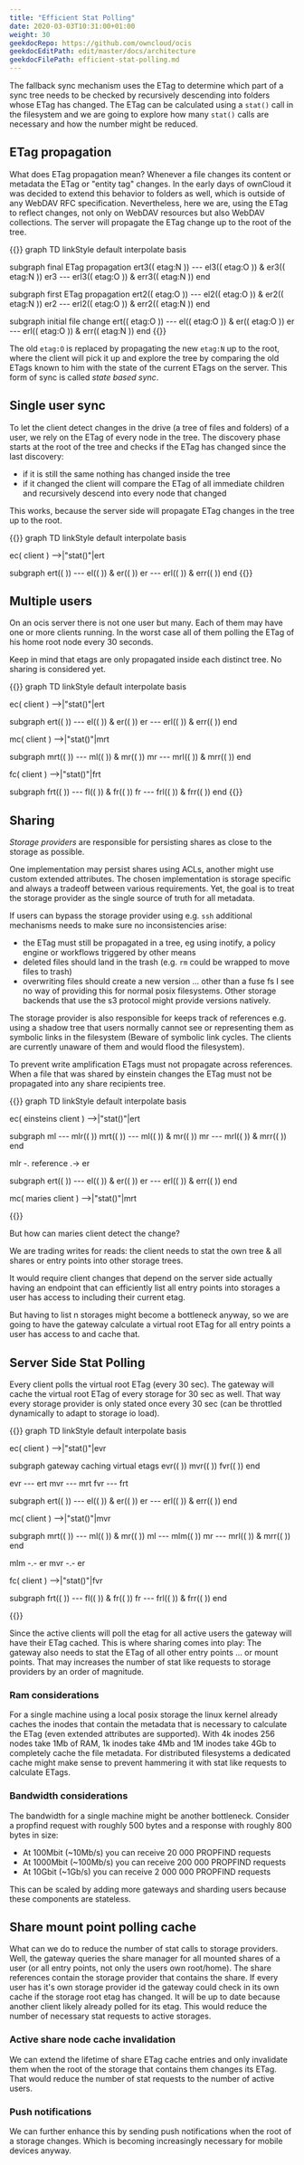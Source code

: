 ```yaml
---
title: "Efficient Stat Polling"
date: 2020-03-03T10:31:00+01:00
weight: 30
geekdocRepo: https://github.com/owncloud/ocis
geekdocEditPath: edit/master/docs/architecture
geekdocFilePath: efficient-stat-polling.md
---
```


The fallback sync mechanism uses the ETag to determine which part of a sync tree needs to be checked by recursively descending into folders whose ETag has changed. The ETag can be calculated using a `stat()` call in the filesystem and we are going to explore how many `stat()` calls are necessary and how the number might be reduced.

## ETag propagation

What does ETag propagation mean? Whenever a file changes its content or metadata the ETag or "entity tag" changes. In the early days of ownCloud it was decided to extend this behavior to folders as well, which is outside of any WebDAV RFC specification. Nevertheless, here we are, using the ETag to reflect changes, not only on WebDAV resources but also WebDAV collections. The server will propagate the ETag change up to the root of the tree.

{{<mermaid class="text-center">}}
graph TD
  linkStyle default interpolate basis

  subgraph final ETag propagation
    ert3(( etag:N )) --- el3(( etag:O )) & er3(( etag:N ))
    er3 --- erl3(( etag:O )) & err3(( etag:N ))
  end

  subgraph first ETag propagation
    ert2(( etag:O )) --- el2(( etag:O )) & er2(( etag:N ))
    er2 --- erl2(( etag:O )) & err2(( etag:N ))
  end

  subgraph initial file change
    ert(( etag:O )) --- el(( etag:O )) & er(( etag:O ))
    er --- erl(( etag:O )) & err(( etag:N ))
  end
{{</mermaid>}}

The old `etag:O` is replaced by propagating the new `etag:N` up to the root, where the client will pick it up and explore the tree by comparing the old ETags known to him with the state of the current ETags on the server. This form of sync is called *state based sync*.

## Single user sync
To let the client detect changes in the drive (a tree of files and folders) of a user, we rely on the ETag of every node in the tree. The discovery phase starts at the root of the tree and checks if the ETag has changed since the last discovery:
- if it is still the same nothing has changed inside the tree
- if it changed the client will compare the ETag of all immediate children and recursively descend into every node that changed

This works, because the server side will propagate ETag changes in the tree up to the root.

{{<mermaid class="text-center">}}
graph TD
  linkStyle default interpolate basis

  ec( client ) -->|"stat()"|ert

  subgraph
    ert(( )) --- el(( )) & er(( ))
    er --- erl(( )) & err(( ))
  end
{{</mermaid>}}

## Multiple users
On an ocis server there is not one user but many. Each of them may have one or more clients running. In the worst case all of them polling the ETag of his home root node every 30 seconds.

Keep in mind that etags are only propagated inside each distinct tree. No sharing is considered yet.

{{<mermaid class="text-center">}}
graph TD
  linkStyle default interpolate basis

  ec( client ) -->|"stat()"|ert

  subgraph
    ert(( )) --- el(( )) & er(( ))
    er --- erl(( )) & err(( ))
  end

  mc( client ) -->|"stat()"|mrt

  subgraph
    mrt(( )) --- ml(( )) & mr(( ))
    mr --- mrl(( )) & mrr(( ))
  end

  fc( client ) -->|"stat()"|frt

  subgraph
    frt(( )) --- fl(( )) & fr(( ))
    fr --- frl(( )) & frr(( ))
  end
{{</mermaid>}}

## Sharing
*Storage providers* are responsible for persisting shares as close to the storage as possible.

One implementation may persist shares using ACLs, another might use custom extended attributes. The chosen implementation is storage specific and always a tradeoff between various requirements. Yet, the goal is to treat the storage provider as the single source of truth for all metadata.

If users can bypass the storage provider using e.g. `ssh` additional mechanisms needs to make sure no inconsistencies arise:
- the ETag must still be propagated in a tree, eg using inotify, a policy engine or workflows triggered by other means
- deleted files should land in the trash (e.g. `rm` could be wrapped to move files to trash)
- overwriting files should create a new version ... other than a fuse fs I see no way of providing this for normal posix filesystems. Other storage backends that use the s3 protocol might provide versions natively.

The storage provider is also responsible for keeps track of references e.g. using a shadow tree that users normally cannot see or representing them as symbolic links in the filesystem (Beware of symbolic link cycles. The clients are currently unaware of them and would flood the filesystem).

To prevent write amplification ETags must not propagate across references. When a file that was shared by einstein changes the ETag must not be propagated into any share recipients tree.

{{<mermaid class="text-center">}}
graph TD
  linkStyle default interpolate basis


  ec( einsteins client ) -->|"stat()"|ert

  subgraph
    ml --- mlr(( ))
    mrt(( )) --- ml(( )) & mr(( ))
    mr --- mrl(( )) & mrr(( ))
  end

  mlr -. reference .-> er

  subgraph
    ert(( )) --- el(( )) & er(( ))
    er --- erl(( )) & err(( ))
  end

  mc( maries client ) -->|"stat()"|mrt

{{</mermaid>}}

But how can maries client detect the change?

We are trading writes for reads: the client needs to stat the own tree & all shares or entry points into other storage trees.

It would require client changes that depend on the server side actually having an endpoint that can efficiently list all entry points into storages a user has access to including their current etag.

But having to list n storages might become a bottleneck anyway, so we are going to have the gateway calculate a virtual root ETag for all entry points a user has access to and cache that.

## Server Side Stat Polling
Every client polls the virtual root ETag (every 30 sec). The gateway will cache the virtual root ETag of every storage for 30 sec as well. That way every storage provider is only stated once every 30 sec (can be throttled dynamically to adapt to storage io load).


{{<mermaid class="text-center">}}
graph TD
  linkStyle default interpolate basis

  ec( client ) -->|"stat()"|evr

  subgraph gateway caching virtual etags
    evr(( ))
    mvr(( ))
    fvr(( ))
  end

  evr --- ert
  mvr --- mrt
  fvr --- frt

  subgraph
    ert(( )) --- el(( )) & er(( ))
    er --- erl(( )) & err(( ))
  end

  mc( client ) -->|"stat()"|mvr

  subgraph
    mrt(( )) --- ml(( )) & mr(( ))
    ml --- mlm(( ))
    mr --- mrl(( )) & mrr(( ))
  end

  mlm -.- er
  mvr -.- er

  fc( client ) -->|"stat()"|fvr

  subgraph
    frt(( )) --- fl(( )) & fr(( ))
    fr --- frl(( )) & frr(( ))
  end

{{</mermaid>}}

Since the active clients will poll the etag for all active users the gateway will have their ETag cached. This is where sharing comes into play: The gateway also needs to stat the ETag of all other entry points ... or mount points. That may increases the number of stat like requests to storage providers by an order of magnitude.

### Ram considerations

For a single machine using a local posix storage the linux kernel already caches the inodes that contain the metadata that is necessary to calculate the ETag (even extended attributes are supported). With 4k inodes 256 nodes take 1Mb of RAM, 1k inodes take 4Mb and 1M inodes take 4Gb to completely cache the file metadata. For distributed filesystems a dedicated cache might make sense to prevent hammering it with stat like requests to calculate ETags.

### Bandwidth considerations

The bandwidth for a single machine might be another bottleneck. Consider a propfind request with roughly 500 bytes and a response with roughly 800 bytes in size:
- At 100Mbit (~10Mb/s) you can receive 20 000 PROPFIND requests
- At 1000Mbit (~100Mb/s) you can receive 200 000 PROPFIND requests
- At 10Gbit (~1Gb/s) you can receive 2 000 000 PROPFIND requests

This can be scaled by adding more gateways and sharding users because these components are stateless.

## Share mount point polling cache
What can we do to reduce the number of stat calls to storage providers. Well, the gateway queries the share manager for all mounted shares of a user (or all entry points, not only the users own root/home). The share references contain the storage provider that contains the share. If every user has it's own storage provider id the gateway could check in its own cache if the storage root etag has changed. It will be up to date because another client likely already polled for its etag.
This would reduce the number of necessary stat requests to active storages.

### Active share node cache invalidation
We can extend the lifetime of share ETag cache entries and only invalidate them when the root of the storage that contains them changes its ETag. That would reduce the number of stat requests to the number of active users.

### Push notifications
We can further enhance this by sending push notifications when the root of a storage changes. Which is becoming increasingly necessary for mobile devices anyway.
